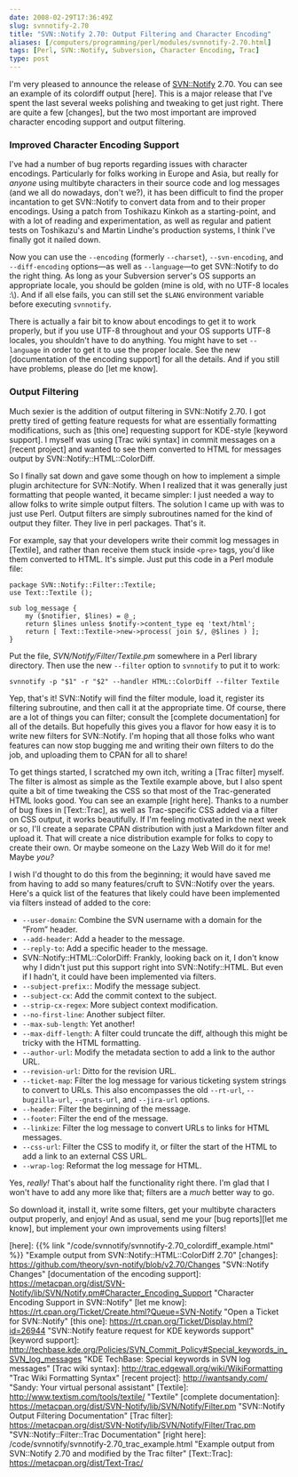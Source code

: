 ```yaml
--- 
date: 2008-02-29T17:36:49Z
slug: svnnotify-2.70
title: "SVN::Notify 2.70: Output Filtering and Character Encoding"
aliases: [/computers/programming/perl/modules/svnnotify-2.70.html]
tags: [Perl, SVN::Notify, Subversion, Character Encoding, Trac]
type: post
---
```


I'm very pleased to announce the release of [SVN::Notify] 2.70. You can see an
example of its colordiff output [here]. This is a major release that I've spent
the last several weeks polishing and tweaking to get just right. There are quite
a few [changes], but the two most important are improved character encoding
support and output filtering.

### Improved Character Encoding Support

I've had a number of bug reports regarding issues with character encodings.
Particularly for folks working in Europe and Asia, but really for *anyone* using
multibyte characters in their source code and log messages (and we all do
nowadays, don't we?), it has been difficult to find the proper incantation to
get SVN::Notify to convert data from and to their proper encodings. Using a
patch from Toshikazu Kinkoh as a starting-point, and with a lot of reading and
experimentation, as well as regular and patient tests on Toshikazu's and Martin
Lindhe's production systems, I think I've finally got it nailed down.

Now you can use the `--encoding` (formerly `--charset`), `--svn-encoding`, and
`--diff-encoding` options—as well as `--language`—to get SVN::Notify to do the
right thing. As long as your Subversion server's OS supports an appropriate
locale, you should be golden (mine is old, with no UTF-8 locales :\\). And if
all else fails, you can still set the `$LANG` environment variable before
executing `svnnotify`.

There is actually a fair bit to know about encodings to get it to work properly,
but if you use UTF-8 throughout and your OS supports UTF-8 locales, you
shouldn't have to do anything. You might have to set `--language` in order to
get it to use the proper locale. See the new [documentation of the encoding
support] for all the details. And if you still have problems, please do [let me
know].

### Output Filtering

Much sexier is the addition of output filtering in SVN::Notify 2.70. I got
pretty tired of getting feature requests for what are essentially formatting
modifications, such as [this one] requesting support for KDE-style [keyword
support]. I myself was using [Trac wiki syntax] in commit messages on a [recent
project] and wanted to see them converted to HTML for messages output by
SVN::Notify::HTML::ColorDiff.

So I finally sat down and gave some though on how to implement a simple plugin
architecture for SVN::Notify. When I realized that it was generally just
formatting that people wanted, it became simpler: I just needed a way to allow
folks to write simple output filters. The solution I came up with was to just
use Perl. Output filters are simply subroutines named for the kind of output
they filter. They live in perl packages. That's it.

For example, say that your developers write their commit log messages in
[Textile], and rather than receive them stuck inside `<pre>` tags, you'd like
them converted to HTML. It's simple. Just put this code in a Perl module file:

    package SVN::Notify::Filter::Textile;
    use Text::Textile ();

    sub log_message {
        my ($notifier, $lines) = @_;
        return $lines unless $notify->content_type eq 'text/html';
        return [ Text::Textile->new->process( join $/, @$lines ) ];
    }

Put the file, *SVN/Notify/Filter/Textile.pm* somewhere in a Perl library
directory. Then use the new `--filter` option to `svnnotify` to put it to work:

    svnnotify -p "$1" -r "$2" --handler HTML::ColorDiff --filter Textile

Yep, that's it! SVN::Notify will find the filter module, load it, register its
filtering subroutine, and then call it at the appropriate time. Of course, there
are a lot of things you can filter; consult the [complete documentation] for all
of the details. But hopefully this gives you a flavor for how easy it is to
write new filters for SVN::Notify. I'm hoping that all those folks who want
features can now stop bugging me and writing their own filters to do the job,
and uploading them to CPAN for all to share!

To get things started, I scratched my own itch, writing a [Trac filter] myself.
The filter is almost as simple as the Textile example above, but I also spent
quite a bit of time tweaking the CSS so that most of the Trac-generated HTML
looks good. You can see an example [right here]. Thanks to a number of bug fixes
in [Text::Trac], as well as Trac-specific CSS added via a filter on CSS output,
it works beautifully. If I'm feeling motivated in the next week or so, I'll
create a separate CPAN distribution with just a Markdown filter and upload it.
That will create a nice distribution example for folks to copy to create their
own. Or maybe someone on the Lazy Web Will do it for me! Maybe *you?*

I wish I'd thought to do this from the beginning; it would have saved me from
having to add so many features/cruft to SVN::Notify over the years. Here's a
quick list of the features that likely could have been implemented via filters
instead of added to the core:

-   `--user-domain`: Combine the SVN username with a domain for the “From”
    header.
-   `--add-header`: Add a header to the message.
-   `--reply-to`: Add a specific header to the message.
-   SVN::Notify::HTML::ColorDiff: Frankly, looking back on it, I don't know why
    I didn't just put this support right into SVN::Notify::HTML. But even if I
    hadn't, it could have been implemented via filters.
-   `--subject-prefix:`: Modify the message subject.
-   `--subject-cx`: Add the commit context to the subject.
-   `--strip-cx-regex`: More subject context modification.
-   `--no-first-line`: Another subject filter.
-   `--max-sub-length`: Yet another!
-   `--max-diff-length`: A filter could truncate the diff, although this might
    be tricky with the HTML formatting.
-   `--author-url`: Modify the metadata section to add a link to the author URL.
-   `--revision-url`: Ditto for the revision URL.
-   `--ticket-map`: Filter the log message for various ticketing system strings
    to convert to URLs. This also encompasses the old `--rt-url`,
    `--bugzilla-url`, `--gnats-url`, and `--jira-url` options.
-   `--header`: Filter the beginning of the message.
-   `--footer`: Filter the end of the message.
-   `--linkize`: Filter the log message to convert URLs to links for HTML
    messages.
-   `--css-url`: Filter the CSS to modify it, or filter the start of the HTML to
    add a link to an external CSS URL.
-   `--wrap-log`: Reformat the log message for HTML.

Yes, *really!* That's about half the functionality right there. I'm glad that I
won't have to add any more like that; filters are a *much* better way to go.

So download it, install it, write some filters, get your multibyte characters
output properly, and enjoy! And as usual, send me your [bug reports][let me
know], but implement your own improvements using filters!

  [SVN::Notify]: https://metacpan.org/dist/SVN-Notify "SVN::Notify on MetaCPAN"
  [here]: {{% link "/code/svnnotify/svnnotify-2.70_colordiff_example.html" %}}
    "Example output from SVN::Notify::HTML::ColorDiff 2.70"
  [changes]: https://github.com/theory/svn-notify/blob/v2.70/Changes
    "SVN::Notify Changes"
  [documentation of the encoding support]: https://metacpan.org/dist/SVN-Notify/lib/SVN/Notify.pm#Character_Encoding_Support
    "Character Encoding Support in SVN::Notify"
  [let me know]: https://rt.cpan.org/Ticket/Create.html?Queue=SVN-Notify
    "Open a Ticket for SVN::Notify"
  [this one]: https://rt.cpan.org/Ticket/Display.html?id=26944
    "SVN::Notify feature request for KDE keywords support"
  [keyword support]: http://techbase.kde.org/Policies/SVN_Commit_Policy#Special_keywords_in_SVN_log_messages
    "KDE TechBase: Special keywords in SVN log messages"
  [Trac wiki syntax]: http://trac.edgewall.org/wiki/WikiFormatting
    "Trac Wiki Formatting Syntax"
  [recent project]: http://iwantsandy.com/
    "Sandy: Your virtual personal assistant"
  [Textile]: http://www.textism.com/tools/textile/ "Textile"
  [complete documentation]: https://metacpan.org/dist/SVN-Notify/lib/SVN/Notify/Filter.pm
    "SVN::Notify Output Filtering Documentation"
  [Trac filter]: https://metacpan.org/dist/SVN-Notify/lib/SVN/Notify/Filter/Trac.pm
    "SVN::Notify::Filter::Trac Documentation"
  [right here]: /code/svnnotify/svnnotify-2.70_trac_example.html
    "Example output from SVN::Notify 2.70 and modified by the Trac filter"
  [Text::Trac]: https://metacpan.org/dist/Text-Trac/
